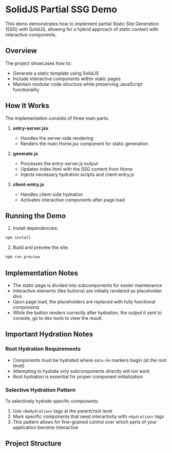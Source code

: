 # SolidJS Partial SSG Demo

This demo demonstrates how to implement partial Static Site Generation (SSG) with SolidJS, allowing for a hybrid approach of static content with interactive components.

## Overview

The project showcases how to:
- Generate a static template using SolidJS
- Include interactive components within static pages
- Maintain modular code structure while preserving JavaScript functionality

## How It Works

The implementation consists of three main parts:

1. **entry-server.jsx**
   - Handles the server-side rendering
   - Renders the main Home.jsx component for static generation

2. **generate.js**
   - Processes the entry-server.js output
   - Updates index.html with the SSG content from Home
   - Injects necessary hydration scripts and client-entry.js

3. **client-entry.js**
   - Handles client-side hydration
   - Activates interactive components after page load

## Running the Demo

1. Install dependencies:
```bash
npm install
```

2. Build and preview the site:
```bash
npm run preview
```

## Implementation Notes

- The static page is divided into subcomponents for easier maintenance
- Interactive elements (like buttons) are initially rendered as placeholder divs
- Upon page load, the placeholders are replaced with fully functional components
- While the button renders correctly after hydration, the output it sent to console, go to dev tools to view the result.

## Important Hydration Notes

### Root Hydration Requirements
- Components must be hydrated where `data-hk` markers begin (at the root level)
- Attempting to hydrate only subcomponents directly will not work
- Root hydration is essential for proper component initialization

### Selective Hydration Pattern
To selectively hydrate specific components:
1. Use `<NoHydration>` tags at the parent/root level
2. Mark specific components that need interactivity with `<Hydration>` tags
3. This pattern allows for fine-grained control over which parts of your application become interactive

## Project Structure
